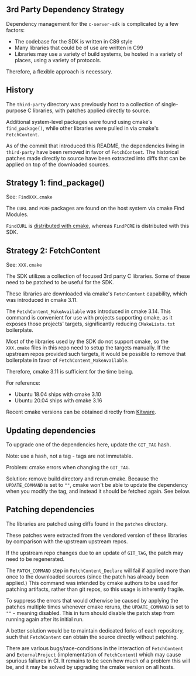 ## 3rd Party Dependency Strategy

Dependency management for the `c-server-sdk` is complicated by a few factors:
- The codebase for the SDK is written in C89 style
- Many libraries that could be of use are written in C99
- Libraries may use a variety of build systems, be hosted in a variety of places, using a variety of protocols.

Therefore, a flexible approach is necessary. 

## History

The `third-party` directory was previously host to a collection of single-purpose C libraries, with patches
applied directly to source.

Additional system-level packages were found using cmake's `find_package()`, while other libraries were pulled in via 
cmake's `FetchContent`.

As of the commit that introduced this README, the dependencies living in `third-party` have been removed 
in favor of `FetchContent`. The historical patches made directly to source have been extracted into diffs that can be applied
on top of the downloaded sources. 


## Strategy 1: find_package()

See: `FindXXX.cmake`


The `CURL` and `PCRE` packages are found on the host system via cmake Find Modules.

`FindCURL` is [distributed with cmake](https://cmake.org/cmake/help/latest/manual/cmake-modules.7.html),
whereas `FindPCRE` is distributed with this SDK.

## Strategy 2: FetchContent

See: `XXX.cmake`

The SDK utilizes a collection of focused 3rd party C libraries. Some of these need to be patched
to be useful for the SDK.

These libraries are downloaded via cmake's `FetchContent` capability, which was introduced
in cmake 3.11. 

The `FetchContent_MakeAvailable` was introduced in cmake 3.14. This command is convenient for use with
projects supporting cmake, as it exposes those projects' targets, 
significantly reducing `CMakeLists.txt` boilerplate. 

Most of the libraries used by the SDK do not support cmake, so the `XXX.cmake` files
in this repo need to setup the targets manually. If the upstream repos provided such targets, it would be 
possible to remove that boilerplate in favor of `FetchContent_MakeAvailable`.

Therefore, cmake 3.11 is sufficient for the time being. 

For reference:
- Ubuntu 18.04 ships with cmake 3.10
- Ubuntu 20.04 ships with cmake 3.16

Recent cmake versions can be obtained directly from [Kitware](https://cmake.org/download/).

## Updating dependencies

To upgrade one of the dependencies here, update the `GIT_TAG` hash. 

Note: use a hash, not a tag - tags are not immutable.

Problem: cmake errors when changing the `GIT_TAG`.

Solution: remove build directory and rerun cmake. Because the `UPDATE_COMMAND` is set to `""`, cmake
won't be able to update the dependency when you modify the tag, and instead it should be fetched again. See below.

## Patching dependencies 

The libraries are patched using diffs found in the `patches` directory.

These patches were extracted from the vendored version of these libraries by comparison with the upstream
upstream repos.

If the upstream repo changes due to an update of `GIT_TAG`, the patch may need to be regenerated.

The `PATCH_COMMAND` step in `FetchContent_Declare` will fail if applied more than once to the downloaded sources
(since the patch has already been applied.)
This command was intended by cmake authors to be used for patching artifacts, rather than git repos, so
this usage is inherently fragile. 

To suppress the errors that would otherwise be caused by applying the patches multiple times
whenever cmake reruns, the `UPDATE_COMMAND` is set to `""` - meaning disabled. This in turn should disable 
the patch step from running again after its initial run.

A better solution would be to maintain dedicated forks of each repository, such that `FetchContent` can obtain
the source directly without patching.

There are various bugs/race-conditions in the interaction of `FetchContent` and `ExternalProject` (implementation of `FetchContent`)
which may cause spurious failures in CI. It remains to be seen how much of a problem this will be, and it may be solved
by upgrading the cmake version on all hosts.



